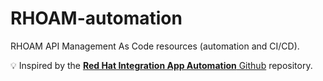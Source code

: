 # RHOAM-automation

RHOAM API Management As Code resources (automation and CI/CD).

:bulb: Inspired by the [**Red Hat Integration App Automation** Github](https://github.com/rh-integration/IntegrationApp-Automation) repository.
